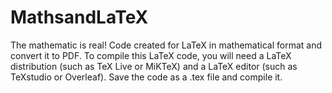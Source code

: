 # MathsandLaTeX
The mathematic is real!
Code created for LaTeX in mathematical format and convert it to PDF. To compile this LaTeX code, you will need a LaTeX distribution (such as TeX Live or MiKTeX) and a LaTeX editor (such as TeXstudio or Overleaf). Save the code as a .tex file and compile it.
